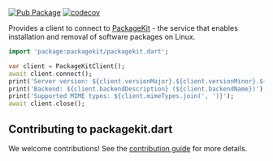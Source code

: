 [![Pub Package](https://img.shields.io/pub/v/packagekit.svg)](https://pub.dev/packages/packagekit)
[![codecov](https://codecov.io/gh/canonical/packagekit.dart/branch/main/graph/badge.svg?token=0VW5M7TZPL)](https://codecov.io/gh/canonical/packagekit.dart)

Provides a client to connect to [PackageKit](https://www.freedesktop.org/software/PackageKit) - the service that enables installation and removal of software packages on
Linux.

```dart
import 'package:packagekit/packagekit.dart';

var client = PackageKitClient();
await client.connect();
print('Server version: ${client.versionMajor}.${client.versionMinor}.${client.versionMicro}');
print('Backend: ${client.backendDescription} (${client.backendName})');
print('Supported MIME types: ${client.mimeTypes.join(', ')}');
await client.close();
```

## Contributing to packagekit.dart

We welcome contributions! See the [contribution guide](CONTRIBUTING.md) for more details.
